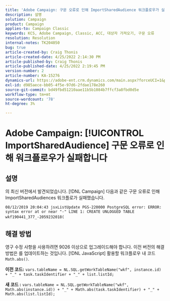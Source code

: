 ```yaml
---
title: 'Adobe Campaign: 구문 오류로 인해 ImportSharedAudience 워크플로우가 실패합니다.'
description: 설명
solution: Campaign
product: Campaign
applies-to: Campaign Classic
keywords: KCS, Adobe Campaign, Classic, ACC, 대상자 가져오기, 구문 오류
resolution: Resolution
internal-notes: TK204050
bug: true
article-created-by: Craig Thonis
article-created-date: 4/25/2022 2:14:30 PM
article-published-by: Craig Thonis
article-published-date: 4/25/2022 2:19:45 PM
version-number: 2
article-number: KA-15276
dynamics-url: https://adobe-ent.crm.dynamics.com/main.aspx?forceUCI=1&pagetype=entityrecord&etn=knowledgearticle&id=19d73c03-a2c4-ec11-a7b6-0022480a1ec2
exl-id: d985aece-bb05-4f5e-97d6-2fdae178e260
source-git-commit: bd49fbd51210aae11b5b1084b7ffcf3a8fbd0d5e
workflow-type: tm+mt
source-wordcount: '78'
ht-degree: 3%

---
```


# Adobe Campaign: [!UICONTROL ImportSharedAudience] 구문 오류로 인해 워크플로우가 실패합니다

## 설명


의 최신 버전에서 발견되었습니다. [!DNL Campaign] 다음과 같은 구문 오류로 인해 ImportSharedAudiences 워크플로가 실패했습니다.

`08/12/2019 20:04:43 jsxListUpdate PGS-220000 PostgreSQL error: ERROR:  syntax error at or near "-" LINE 1: CREATE UNLOGGED TABLE wkf190441_377_-2059232018(    `                                        


## 해결 방법


영구 수정 사항을 사용하려면 9026 이상으로 업그레이드해야 합니다. 이전 버전의 해결 방법은 를 업데이트하는 것입니다. [!DNL JavaScript] 활용할 워크플로우 내 코드 `Math.abs()`.

<b>이전 코드:</b>
`vars.tableName = NL.SQL.getWorkTableName("wkf", instance.id) + "_" + task.taskIdentifier + "_" + list.listId;`

<b>새 코드 :</b>
`vars.tableName = NL.SQL.getWorkTableName("wkf", Math.abs(instance.id)) + "_" + Math.abs(task.taskIdentifier) + "_" + Math.abs(list.listId);`
